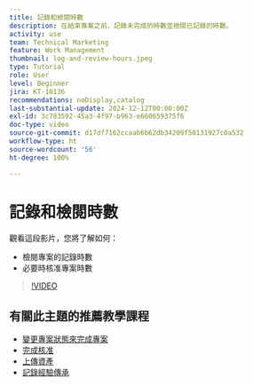 ```yaml
---
title: 記錄和檢閱時數
description: 在結束專案之前，記錄未完成的時數並檢閱已記錄的時數。
activity: use
team: Technical Marketing
feature: Work Management
thumbnail: log-and-review-hours.jpeg
type: Tutorial
role: User
level: Beginner
jira: KT-10136
recommendations: noDisplay,catalog
last-substantial-update: 2024-12-12T00:00:00Z
exl-id: 3c783592-45a3-4f97-b963-e660659375f6
doc-type: video
source-git-commit: d17df7162ccaab6b62db34209f50131927c0a532
workflow-type: ht
source-wordcount: '56'
ht-degree: 100%

---
```


# 記錄和檢閱時數

觀看這段影片，您將了解如何：

* 檢閱專案的記錄時數
* 必要時核准專案時數

>[!VIDEO](https://video.tv.adobe.com/v/3441069/?quality=12&learn=on&enablevpops)

## 有關此主題的推薦教學課程

* [變更專案狀態來完成專案](/help/manage-work/projects/change-the-project-status.md)
* [完成核准](/help/manage-work/close-a-project/complete-approvals.md)
* [上傳資產](/help/manage-work/close-a-project/upload-assets.md)
* [記錄經驗傳承](/help/manage-work/close-a-project/lessons-learned-from-closing-a-project.md)
